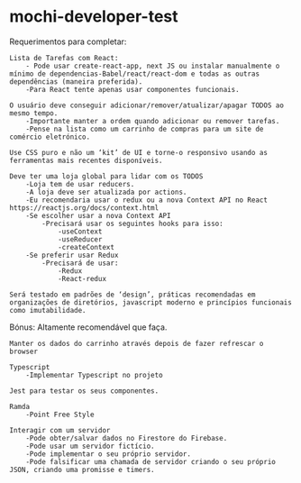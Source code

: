 # mochi-developer-test

Requerimentos para completar:

    Lista de Tarefas com React:
        - Pode usar create-react-app, next JS ou instalar manualmente o mínimo de dependencias-Babel/react/react-dom e todas as outras dependências (maneira preferida).
        -Para React tente apenas usar componentes funcionais.

    O usuário deve conseguir adicionar/remover/atualizar/apagar TODOS ao mesmo tempo.
        -Importante manter a ordem quando adicionar ou remover tarefas.
        -Pense na lista como um carrinho de compras para um site de comércio eletrónico.

    Use CSS puro e não um ‘kit’ de UI e torne-o responsivo usando as ferramentas mais recentes disponíveis.

    Deve ter uma loja global para lidar com os TODOS
        -Loja tem de usar reducers.
        -A loja deve ser atualizada por actions.
        -Eu recomendaria usar o redux ou a nova Context API no React https://reactjs.org/docs/context.html
        -Se escolher usar a nova Context API
            -Precisará usar os seguintes hooks para isso:
                -useContext
                -useReducer
                -createContext
        -Se preferir usar Redux
            -Precisará de usar:
                -Redux
                -React-redux

    Será testado em padrões de ‘design’, práticas recomendadas em organizações de diretórios, javascript moderno e princípios funcionais como imutabilidade.

Bónus: Altamente recomendável que faça.

    Manter os dados do carrinho através depois de fazer refrescar o browser

    Typescript
        -Implementar Typescript no projeto

    Jest para testar os seus componentes.

    Ramda
        -Point Free Style

    Interagir com um servidor
        -Pode obter/salvar dados no Firestore do Firebase.
        -Pode usar um servidor fictício.
        -Pode implementar o seu próprio servidor.
        -Pode falsificar uma chamada de servidor criando o seu próprio JSON, criando uma promisse e timers.

